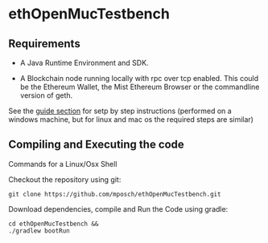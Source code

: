# ethOpenMucTestbench
## Requirements

- A Java Runtime Environment and SDK.

- A Blockchain node running locally with rpc over tcp enabled. This could be the Ethereum Wallet, the Mist Ethereum Browser or the commandline version of geth. 

See the [guide section](guide/README.md) for setp by step instructions (performed on a windows machine, but for linux and mac os the required steps are similar)

## Compiling and Executing the code

Commands for a Linux/Osx Shell

Checkout the repository using git:

	git clone https://github.com/mposch/ethOpenMucTestbench.git

Download dependencies, compile and Run the Code using gradle:

	cd ethOpenMucTestbench &&
	./gradlew bootRun

